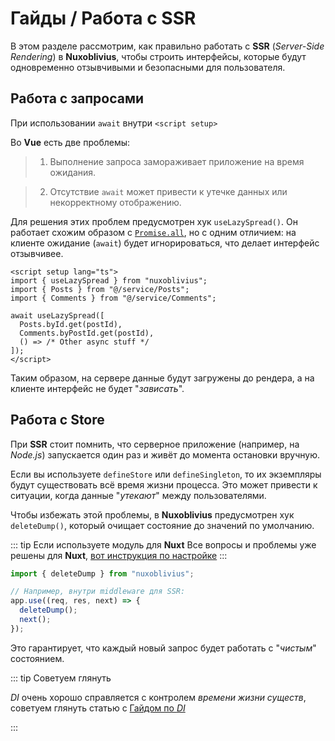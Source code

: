 # Гайды / Работа с SSR

В этом разделе рассмотрим, как правильно работать с **SSR** (_Server-Side Rendering_) в **Nuxoblivius**, чтобы строить интерфейсы, которые будут одновременно отзывчивыми и безопасными для пользователя.

## Работа с запросами

При использовании `await` внутри `<script setup>`

Во **Vue** есть две проблемы:

> 1. Выполнение запроса замораживает приложение на время ожидания.

> 2. Отсутствие `await` может привести к утечке данных или некорректному отображению.

Для решения этих проблем предусмотрен хук `useLazySpread()`.
Он работает схожим образом с [`Promise.all`](https://developer.mozilla.org/ru/docs/Web/JavaScript/Reference/Global_Objects/Promise/all), но с одним отличием:
на клиенте ожидание (`await`) будет игнорироваться, что делает интерфейс отзывчивее.

```vue {6-10}
<script setup lang="ts">
import { useLazySpread } from "nuxoblivius";
import { Posts } from "@/service/Posts";
import { Comments } from "@/service/Comments";

await useLazySpread([
  Posts.byId.get(postId),
  Comments.byPostId.get(postId),
  () => /* Other async stuff */
]);
</script>
```

Таким образом, на сервере данные будут загружены до рендера, а на клиенте интерфейс не будет "_зависать_".

## Работа с Store

При **SSR** стоит помнить, что серверное приложение (например, на _Node.js_)
запускается один раз и живёт до момента остановки вручную.

Если вы используете `defineStore` или `defineSingleton`, то их экземпляры будут существовать всё время жизни процесса. Это может привести к ситуации, когда данные "_утекают_" между пользователями.

Чтобы избежать этой проблемы, в **Nuxoblivius** предусмотрен хук `deleteDump()`, который очищает состояние до значений по умолчанию.

::: tip Если используете модуль для **Nuxt**
Все вопросы и проблемы уже решены для **Nuxt**, [вот инструкция по настройке](/release/nuxt)
:::

```ts {5}
import { deleteDump } from "nuxoblivius";

// Например, внутри middleware для SSR:
app.use((req, res, next) => {
  deleteDump();
  next();
});
```

Это гарантирует, что каждый новый запрос будет работать с "_чистым_" состоянием.

::: tip Советуем глянуть

_DI_ очень хорошо справляется с контролем _времени жизни существ_, советуем глянуть статью с [Гайдом по _DI_](/release/guides/di)

:::
